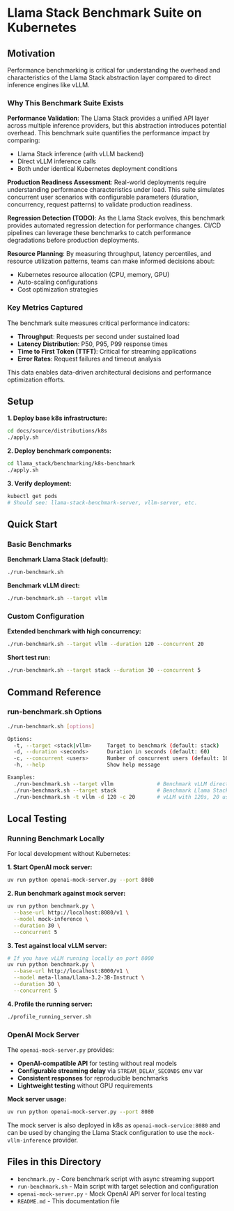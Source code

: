 # Llama Stack Benchmark Suite on Kubernetes

## Motivation

Performance benchmarking is critical for understanding the overhead and characteristics of the Llama Stack abstraction layer compared to direct inference engines like vLLM.

### Why This Benchmark Suite Exists

**Performance Validation**: The Llama Stack provides a unified API layer across multiple inference providers, but this abstraction introduces potential overhead. This benchmark suite quantifies the performance impact by comparing:
- Llama Stack inference (with vLLM backend)
- Direct vLLM inference calls
- Both under identical Kubernetes deployment conditions

**Production Readiness Assessment**: Real-world deployments require understanding performance characteristics under load. This suite simulates concurrent user scenarios with configurable parameters (duration, concurrency, request patterns) to validate production readiness.

**Regression Detection (TODO)**: As the Llama Stack evolves, this benchmark provides automated regression detection for performance changes. CI/CD pipelines can leverage these benchmarks to catch performance degradations before production deployments.

**Resource Planning**: By measuring throughput, latency percentiles, and resource utilization patterns, teams can make informed decisions about:
- Kubernetes resource allocation (CPU, memory, GPU)
- Auto-scaling configurations
- Cost optimization strategies

### Key Metrics Captured

The benchmark suite measures critical performance indicators:
- **Throughput**: Requests per second under sustained load
- **Latency Distribution**: P50, P95, P99 response times
- **Time to First Token (TTFT)**: Critical for streaming applications
- **Error Rates**: Request failures and timeout analysis

This data enables data-driven architectural decisions and performance optimization efforts.

## Setup

**1. Deploy base k8s infrastructure:**
```bash
cd docs/source/distributions/k8s
./apply.sh
```

**2. Deploy benchmark components:**
```bash
cd llama_stack/benchmarking/k8s-benchmark
./apply.sh
```

**3. Verify deployment:**
```bash
kubectl get pods
# Should see: llama-stack-benchmark-server, vllm-server, etc.
```

## Quick Start

### Basic Benchmarks

**Benchmark Llama Stack (default):**
```bash
./run-benchmark.sh
```

**Benchmark vLLM direct:**
```bash
./run-benchmark.sh --target vllm
```

### Custom Configuration

**Extended benchmark with high concurrency:**
```bash
./run-benchmark.sh --target vllm --duration 120 --concurrent 20
```

**Short test run:**
```bash
./run-benchmark.sh --target stack --duration 30 --concurrent 5
```

## Command Reference

### run-benchmark.sh Options

```bash
./run-benchmark.sh [options]

Options:
  -t, --target <stack|vllm>     Target to benchmark (default: stack)
  -d, --duration <seconds>      Duration in seconds (default: 60)
  -c, --concurrent <users>      Number of concurrent users (default: 10)
  -h, --help                    Show help message

Examples:
  ./run-benchmark.sh --target vllm              # Benchmark vLLM direct
  ./run-benchmark.sh --target stack             # Benchmark Llama Stack
  ./run-benchmark.sh -t vllm -d 120 -c 20       # vLLM with 120s, 20 users
```

## Local Testing

### Running Benchmark Locally

For local development without Kubernetes:

**1. Start OpenAI mock server:**
```bash
uv run python openai-mock-server.py --port 8080
```

**2. Run benchmark against mock server:**
```bash
uv run python benchmark.py \
  --base-url http://localhost:8080/v1 \
  --model mock-inference \
  --duration 30 \
  --concurrent 5
```

**3. Test against local vLLM server:**
```bash
# If you have vLLM running locally on port 8000
uv run python benchmark.py \
  --base-url http://localhost:8000/v1 \
  --model meta-llama/Llama-3.2-3B-Instruct \
  --duration 30 \
  --concurrent 5
```

**4. Profile the running server:**
```bash
./profile_running_server.sh
```



### OpenAI Mock Server

The `openai-mock-server.py` provides:
- **OpenAI-compatible API** for testing without real models
- **Configurable streaming delay** via `STREAM_DELAY_SECONDS` env var
- **Consistent responses** for reproducible benchmarks
- **Lightweight testing** without GPU requirements

**Mock server usage:**
```bash
uv run python openai-mock-server.py --port 8080
```

The mock server is also deployed in k8s as `openai-mock-service:8080` and can be used by changing the Llama Stack configuration to use the `mock-vllm-inference` provider.

## Files in this Directory

- `benchmark.py` - Core benchmark script with async streaming support
- `run-benchmark.sh` - Main script with target selection and configuration
- `openai-mock-server.py` - Mock OpenAI API server for local testing
- `README.md` - This documentation file
